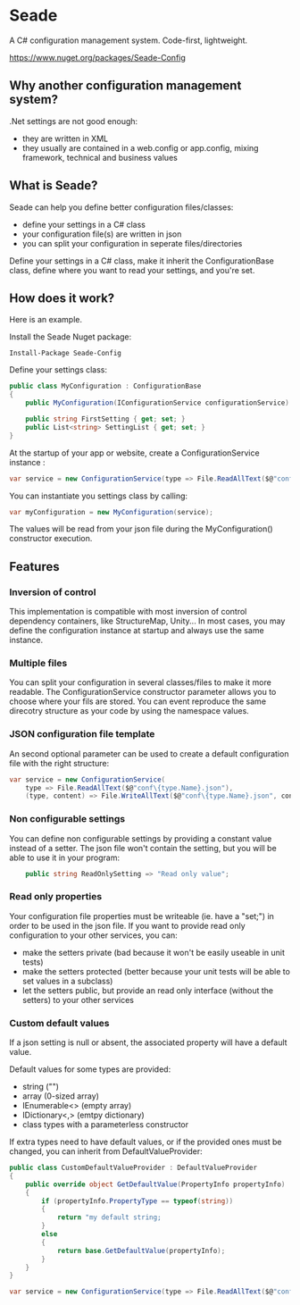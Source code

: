 # Seade
A C# configuration management system. Code-first, lightweight.

https://www.nuget.org/packages/Seade-Config 

## Why another configuration management system?
.Net settings are not good enough:
* they are written in XML
* they usually are contained in a web.config or app.config, mixing framework, technical and business values

## What is Seade?
Seade can help you define better configuration files/classes:
* define your settings in a C# class
* your configuration file(s) are written in json
* you can split your configuration in seperate files/directories

Define your settings in a C# class, make it inherit the ConfigurationBase class, define where you want to read your settings, and you're set.

## How does it work?
Here is an example.

Install the Seade Nuget package: 
```
Install-Package Seade-Config 
```

Define your settings class:
```C#
public class MyConfiguration : ConfigurationBase
{
    public MyConfiguration(IConfigurationService configurationService) : base(configurationService) {}

    public string FirstSetting { get; set; }
    public List<string> SettingList { get; set; }
}
```

At the startup of your app or website, create a ConfigurationService instance :
```C#
var service = new ConfigurationService(type => File.ReadAllText($@"conf\{type.Name}.json"));
```

You can instantiate you settings class by calling:
```C#
var myConfiguration = new MyConfiguration(service);
```
The values will be read from your json file during the MyConfiguration() constructor execution.

## Features
### Inversion of control
This implementation is compatible with most inversion of control dependency containers, like StructureMap, Unity...
In most cases, you may define the configuration instance at startup and always use the same instance.

### Multiple files
You can split your configuration in several classes/files to make it more readable. The ConfigurationService constructor parameter allows you to choose
	where your fils are stored. You can event reproduce the same direcotry structure as your code by using the namespace values.

### JSON configuration file template
An second optional parameter can be used to create a default configuration file with the right structure:
```C#
var service = new ConfigurationService(
	type => File.ReadAllText($@"conf\{type.Name}.json"),
	(type, content) => File.WriteAllText($@"conf\{type.Name}.json", content));
```

### Non configurable settings
You can define non configurable settings by
	providing a constant value instead of a setter. The json file won't contain the setting, but you will be able to use it in your program:
```C#
    public string ReadOnlySetting => "Read only value";
```

### Read only properties
Your configuration file properties must be writeable (ie. have a "set;") in order to be used in the json file. If you want to provide read only configuration 
	to your other services, you can:
* make the setters private (bad because it won't be easily useable in unit tests)
* make the setters protected (better because your unit tests will be able to set values in a subclass)
* let the setters public, but provide an read only interface (without the setters) to your other services

### Custom default values
If a json setting is null or absent, the associated property will have a default value.

Default values for some types are provided:
- string ("")
- array (0-sized array)
- IEnumerable<> (empty array)
- IDictionary<,> (emtpy dictionary)
- class types with a parameterless constructor

If extra types need to have default values, or if the provided ones must be changed, you can inherit from DefaultValueProvider:
```C#
public class CustomDefaultValueProvider : DefaultValueProvider
{
    public override object GetDefaultValue(PropertyInfo propertyInfo)
    {
        if (propertyInfo.PropertyType == typeof(string))
        {
            return "my default string;
        }
        else
        {
            return base.GetDefaultValue(propertyInfo);
        }
    }
}

var service = new ConfigurationService(type => File.ReadAllText($@"conf\{type.Name}.json"), new CustomDefaultValueProvider());
```